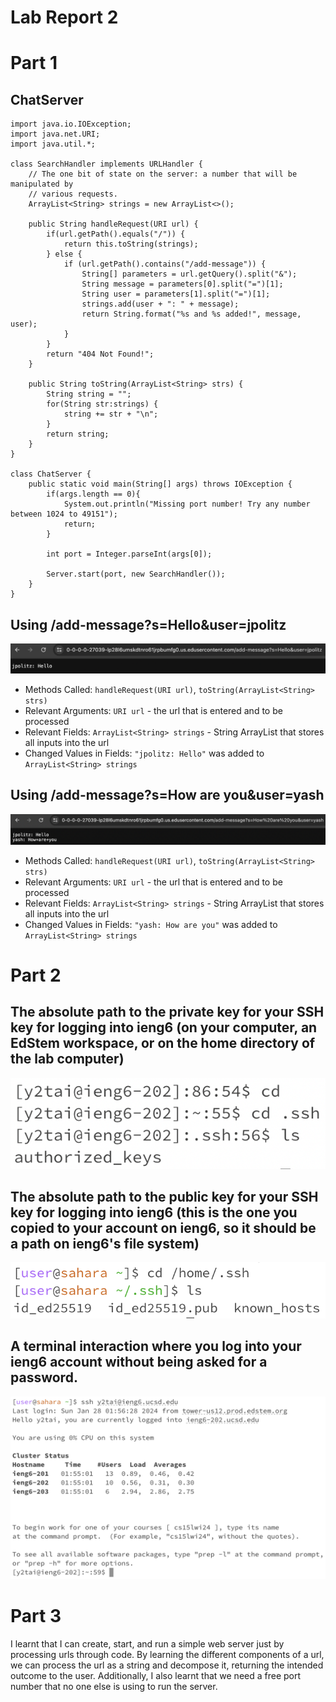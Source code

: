 # Lab Report 2

# Part 1

## ChatServer
```
import java.io.IOException;
import java.net.URI;
import java.util.*;

class SearchHandler implements URLHandler {
    // The one bit of state on the server: a number that will be manipulated by
    // various requests.
    ArrayList<String> strings = new ArrayList<>();

    public String handleRequest(URI url) {
        if(url.getPath().equals("/")) {
            return this.toString(strings);
        } else {
            if (url.getPath().contains("/add-message")) {
                String[] parameters = url.getQuery().split("&");
                String message = parameters[0].split("=")[1];
                String user = parameters[1].split("=")[1];
                strings.add(user + ": " + message);
                return String.format("%s and %s added!", message, user);
            } 
        }   
        return "404 Not Found!";
    }

    public String toString(ArrayList<String> strs) {
        String string = "";
        for(String str:strings) {
            string += str + "\n";
        }
        return string;
    }
}

class ChatServer {
    public static void main(String[] args) throws IOException {
        if(args.length == 0){
            System.out.println("Missing port number! Try any number between 1024 to 49151");
            return;
        }

        int port = Integer.parseInt(args[0]);

        Server.start(port, new SearchHandler());
    }
}
```

## Using /add-message?s=Hello&user=jpolitz
![](/Screenshots/first_command.png)
- Methods Called: ```handleRequest(URI url)```, ```toString(ArrayList<String> strs)```
- Relevant Arguments: ```URI url``` - the url that is entered and to be processed
- Relevant Fields: ```ArrayList<String> strings``` - String ArrayList that stores all inputs into the url
- Changed Values in Fields: ```"jpolitz: Hello"``` was added to ```ArrayList<String> strings```

## Using /add-message?s=How are you&user=yash
![](/Screenshots/second_command.png)
- Methods Called: ```handleRequest(URI url)```, ```toString(ArrayList<String> strs)```
- Relevant Arguments: ```URI url``` - the url that is entered and to be processed
- Relevant Fields: ```ArrayList<String> strings``` - String ArrayList that stores all inputs into the url
- Changed Values in Fields: ```"yash: How are you"``` was added to ```ArrayList<String> strings```

# Part 2

## The absolute path to the private key for your SSH key for logging into ieng6 (on your computer, an EdStem workspace, or on the home directory of the lab computer)
![](/Screenshots/private_key.png)
## The absolute path to the public key for your SSH key for logging into ieng6 (this is the one you copied to your account on ieng6, so it should be a path on ieng6's file system)
![](/Screenshots/public_key.png)
## A terminal interaction where you log into your ieng6 account without being asked for a password.
![](/Screenshots/login_wo_pw.png)

# Part 3

I learnt that I can create, start, and run a simple web server just by processing urls through code. By learning the different components of a url, we can process the url as a string and decompose it, returning the intended outcome to the user. Additionally, I also learnt that we need a free port number that no one else is using to run the server. 



